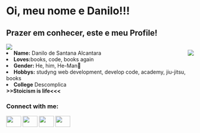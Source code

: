 # Oi, meu nome e Danilo!!! 
##  Prazer em conhecer, este e meu Profile!

<body>
  <div>
<!-- <a href="https://discord.com/users/856372186843709480" > -->
   <img src="https://lanyard.cnrad.dev/api/856372186843709480?idleMessage=Cause,%20baby,%20tonight%20we're%20beautiful%20now&animated=true&theme=dark&borderRadius=20&hideBadges=true&hideDiscrim=true&bg=212121"  />
  
<div align="center">
<img src="https://imgur.com/vxnYhus.gif" align="right">
  </div>
<li>
 <b>Name:</b> Danilo de Santana Alcantara 
</li>
<li>
<b>Loves:</b>books, code, books again
</li>
<li>
<b>Gender:</b> He, him, He-Man🤨
</li>
<li>
<b>Hobbys:</b> studyng web development, develop code, academy, jiu-jitsu, books
</li>
<li>
 <b> College</b>  Descomplica
</li>
    <b>>>Stoicism is life<<<</b>
  </div>
      <h3 align="left">Connect with me:</h3>
<p align="left">
<a href="seu link" target="blank"><img align="center" src="https://cdn.jsdelivr.net/npm/simple-icons@3.0.1/icons/twitter.svg" alt="" height="30" width="40"/></a>
<a href="seu link" target="blank"><img align="center" src="https://cdn.jsdelivr.net/npm/simple-icons@3.0.1/icons/linkedin.svg" alt="" height="30" width="40" /></a>
<a href="seu link" target="blank"><img align="center" src="https://cdn.jsdelivr.net/npm/simple-icons@3.0.1/icons/instagram.svg" alt="" height="30" width="40" /></a>
<a href="seu link" target="blank"><img align="center" src="https://cdn.jsdelivr.net/npm/simple-icons@3.0.1/icons/youtube.svg" alt="" height="30" width="40" /></a>
</p>
</body>
